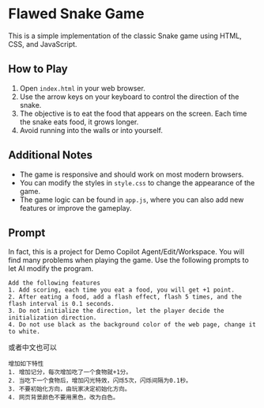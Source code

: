 # Flawed Snake Game

This is a simple implementation of the classic Snake game using HTML, CSS, and JavaScript.

## How to Play

1. Open `index.html` in your web browser.
2. Use the arrow keys on your keyboard to control the direction of the snake.
3. The objective is to eat the food that appears on the screen. Each time the snake eats food, it grows longer.
4. Avoid running into the walls or into yourself.

## Additional Notes

- The game is responsive and should work on most modern browsers.
- You can modify the styles in `style.css` to change the appearance of the game.
- The game logic can be found in `app.js`, where you can also add new features or improve the gameplay.

## Prompt
In fact, this is a project for Demo Copilot Agent/Edit/Workspace. You will find many problems when playing the game. Use the following prompts to let AI modify the program.
```
Add the following features
1. Add scoring, each time you eat a food, you will get +1 point.
2. After eating a food, add a flash effect, flash 5 times, and the flash interval is 0.1 seconds.
3. Do not initialize the direction, let the player decide the initialization direction.
4. Do not use black as the background color of the web page, change it to white.
```
或者中文也可以
```
增加如下特性
1. 增加记分，每次增加吃了一个食物就+1分。
2. 当吃下一个食物后，增加闪光特效，闪烁5次，闪烁间隔为0.1秒。
3. 不要初始化方向，由玩家决定初始化方向。
4. 网页背景颜色不要用黑色，改为白色。
```